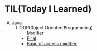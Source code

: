 <h1><strong>TIL(Today I Learned)</strong></h1>
<p>
</p>
<ol type="A">
   <!--1st-->
  <li>
    Java
    <ol type="I">
      <li>OOP(Object Oriented Programming)
        <ul>
          <!--1st-->
          Modifier
          <li><a  href="https://hy6219.github.io/TIL-Today-I-Learned-/JAVA/OOP(Object%20Oriented%20Programming/Modifier/Final/TIL_java_final_modifier.html"target="_blank">Final</a></li>
<li><a  href="https://hy6219.github.io/TIL-Today-I-Learned-/JAVA/OOP(Object%20Oriented%20Programming/Modifier/AccessModifier/Basic/java_access_modifier.html"target="_blank">Basic of access modifier</a></li>
          <!--2nd-->
        </ul>
      </li>
    </ol>
  </li>
  <!--2nd-->
 </ol> 
